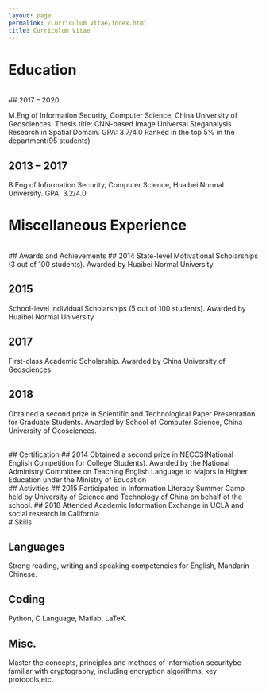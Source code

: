 ```yaml
---
layout: page
permalink: /Curriculum Vitae/index.html
title: Curriculum Vitae
---
```


# Education
<br />
## 2017 – 2020

M.Eng of Information Security, Computer Science, China University of Geosciences.
Thesis title: CNN-based Image Universal Steganalysis Research in Spatial Domain.
GPA: 3.7/4.0 Ranked in the top 5% in the department(95 students)


## 2013 – 2017 

B.Eng of Information Security, Computer Science, Huaibei Normal University.
GPA: 3.2/4.0 

# Miscellaneous Experience
<br />
## Awards and Achievements
## 2014
State-level Motivational Scholarships (3 out of 100 students). Awarded by Huaibei Normal
University.

## 2015
School-level Individual Scholarships (5 out of 100 students). Awarded by Huaibei Normal
University

## 2017
First-class Academic Scholarship. Awarded by China University of Geosciences

## 2018
Obtained a second prize in Scientific and Technological Paper Presentation for Graduate
Students. Awarded by School of Computer Science, China University of Geosciences.

<br />
## Certification
## 2014
Obtained a second prize in NECCS(National English Competition for College Students).
Awarded by the National Administry Committee on Teaching English Language to Majors in
Higher Education under the Ministry of Education

<br />
## Activities
## 2015  
Participated in Information Literacy Summer Camp held by University of Science and Technology of China on behalf of the school.
## 2018
Attended Academic Information Exchange in UCLA and social research in California

<br />
# Skills

## Languages
Strong reading, writing and speaking competencies for English, Mandarin Chinese.

## Coding
Python, C Language, Matlab, LaTeX.

## Misc. 
Master the concepts, principles and methods of information securitybe familiar with cryptography, including encryption algorithms, key protocols,etc.

